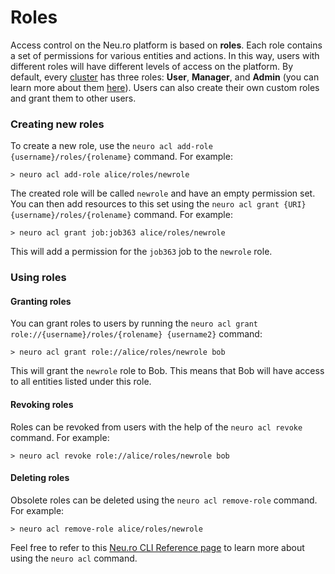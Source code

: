 # Roles

Access control on the Neu.ro platform is based on **roles**. Each role contains a set of permissions for various entities and actions. In this way, users with different roles will have different levels of access on the platform. By default, every [cluster](clusters-resources.md) has three roles: **User**, **Manager**, and **Admin** \(you can learn more about them [here](../administration/managing-users-and-quotas.md#what-are-the-different-roles-available)\). Users can also create their own custom roles and grant them to other users.

### Creating new roles

To create a new role, use the `neuro acl add-role {username}/roles/{rolename}` command. For example:

```text
> neuro acl add-role alice/roles/newrole
```

The created role will be called `newrole` and have an empty permission set. You can then add resources to this set using the `neuro acl grant {URI} {username}/roles/{rolename}` command. For example:

```text
> neuro acl grant job:job363 alice/roles/newrole
```

This will add a permission for the `job363` job to the `newrole` role. 

### Using roles

#### Granting roles

You can grant roles to users by running the `neuro acl grant role://{username}/roles/{rolename} {username2}` command:

```text
> neuro acl grant role://alice/roles/newrole bob
```

This will grant the `newrole` role to Bob. This means that Bob will have access to all entities listed under this role.

#### Revoking roles

Roles can be revoked from users with the help of the `neuro acl revoke` command. For example:

```text
> neuro acl revoke role://alice/roles/newrole bob
```

#### Deleting roles

Obsolete roles can be deleted using the `neuro acl remove-role` command. For example:

```text
> neuro acl remove-role alice/roles/newrole
```

Feel free to refer to this [Neu.ro CLI Reference page](https://neu-ro.gitbook.io/neu-ro-cli-reference/commands/acl) to learn more about using the `neuro acl` command.

